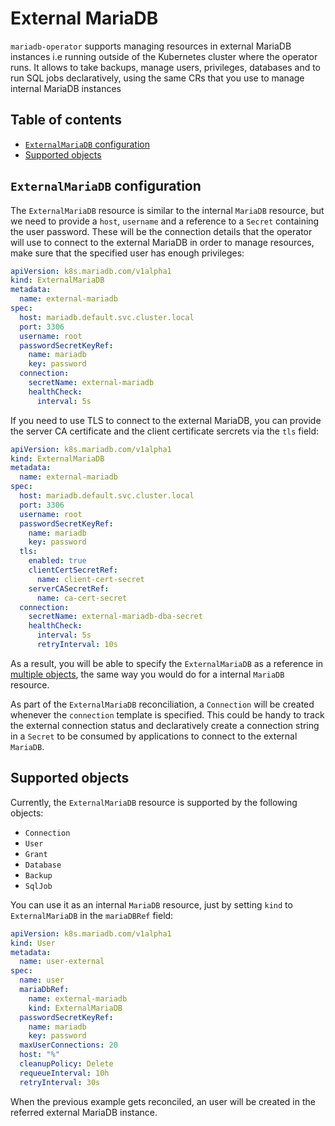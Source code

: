 # External MariaDB

`mariadb-operator` supports managing resources in external MariaDB instances i.e running outside of the Kubernetes cluster where the operator runs. It allows to take backups, manage users, privileges, databases and to run SQL jobs declaratively, using the same CRs that you use to manage internal MariaDB instances

## Table of contents
<!-- toc -->
- [`ExternalMariaDB` configuration](#externalmariadb-configuration)
- [Supported objects](#supported-objects)
<!-- /toc -->

## `ExternalMariaDB` configuration

The `ExternalMariaDB` resource is similar to the internal `MariaDB` resource, but we need to provide a `host`, `username` and a reference to a `Secret` containing the user password. These will be the connection details that the operator will use to connect to the external MariaDB in order to manage resources, make sure that the specified user has enough privileges:

```yaml
apiVersion: k8s.mariadb.com/v1alpha1
kind: ExternalMariaDB
metadata:
  name: external-mariadb
spec:
  host: mariadb.default.svc.cluster.local
  port: 3306
  username: root
  passwordSecretKeyRef:
    name: mariadb
    key: password
  connection:
    secretName: external-mariadb
    healthCheck:
      interval: 5s
```
If you need to use TLS to connect to the external MariaDB, you can provide the server CA certificate and the client certificate sercrets via the `tls` field:

```yaml
apiVersion: k8s.mariadb.com/v1alpha1
kind: ExternalMariaDB
metadata:
  name: external-mariadb
spec:
  host: mariadb.default.svc.cluster.local
  port: 3306
  username: root
  passwordSecretKeyRef:
    name: mariadb
    key: password
  tls:
    enabled: true
    clientCertSecretRef:
      name: client-cert-secret
    serverCASecretRef:
      name: ca-cert-secret
  connection:
    secretName: external-mariadb-dba-secret
    healthCheck:
      interval: 5s
      retryInterval: 10s
```
As a result, you will be able to specify the `ExternalMariaDB` as a reference in [multiple objects](#supported-objects), the same way you would do for a internal `MariaDB` resource.

As part of the `ExternalMariaDB` reconciliation, a `Connection` will be created whenever the `connection` template is specified. This could be handy to track the external connection status and declaratively create a connection string in a `Secret` to be consumed by applications to connect to the external `MariaDB`.

## Supported objects

Currently, the `ExternalMariaDB` resource is supported by the following objects:
- `Connection`
- `User`
- `Grant`
- `Database`
- `Backup`
- `SqlJob`

You can use it as an internal `MariaDB` resource, just by setting `kind` to `ExternalMariaDB` in the `mariaDBRef` field:

```yaml
apiVersion: k8s.mariadb.com/v1alpha1
kind: User
metadata:
  name: user-external
spec:
  name: user
  mariaDbRef:
    name: external-mariadb
    kind: ExternalMariaDB
  passwordSecretKeyRef:
    name: mariadb
    key: password
  maxUserConnections: 20
  host: "%"
  cleanupPolicy: Delete
  requeueInterval: 10h
  retryInterval: 30s
```

When the previous example gets reconciled, an user will be created in the referred external MariaDB instance.